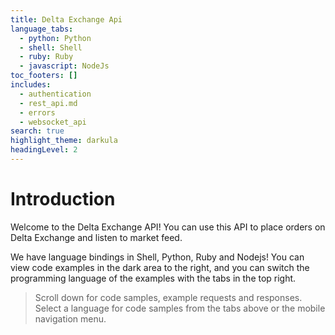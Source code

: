 ```yaml
---
title: Delta Exchange Api
language_tabs:
  - python: Python
  - shell: Shell
  - ruby: Ruby
  - javascript: NodeJs
toc_footers: []
includes:
  - authentication
  - rest_api.md
  - errors
  - websocket_api
search: true
highlight_theme: darkula
headingLevel: 2
---
```


# Introduction

Welcome to the Delta Exchange API! You can use this API to place orders on Delta Exchange and listen to market feed.

We have language bindings in Shell, Python, Ruby and Nodejs! You can view code examples in the dark area to the right, and you can switch the programming language of the examples with the tabs in the top right.

> Scroll down for code samples, example requests and responses. Select a language for code samples from the tabs above or the mobile navigation menu.

